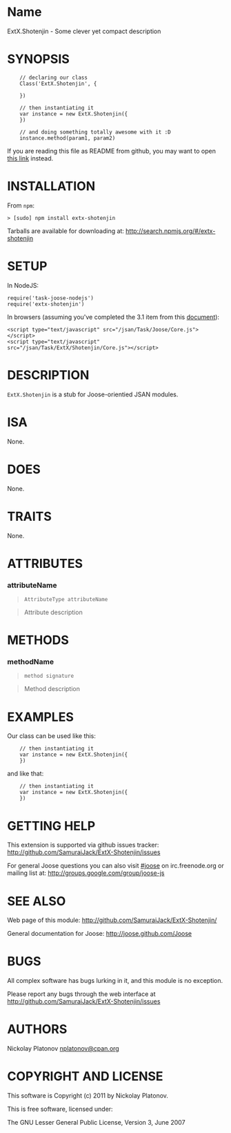 Name
====

ExtX.Shotenjin - Some clever yet compact description


SYNOPSIS
========

        // declaring our class
        Class('ExtX.Shotenjin', {
        
        })
        
        // then instantiating it
        var instance = new ExtX.Shotenjin({
        })
        
        // and doing something totally awesome with it :D
        instance.method(param1, param2)
        

If you are reading this file as README from github, you may want to open [this link](http://samuraijack.github.com/ExtX-Shotenjin) instead. 


INSTALLATION
============

From `npm`:
    
    > [sudo] npm install extx-shotenjin

Tarballs are available for downloading at: <http://search.npmjs.org/#/extx-shotenjin>


SETUP
=====

In NodeJS:

    require('task-joose-nodejs')
    require('extx-shotenjin')
    
    
In browsers (assuming you've completed the 3.1 item from this [document](http://joose.github.com/Joose/doc/html/Joose/Manual/Installation.html)):

    <script type="text/javascript" src="/jsan/Task/Joose/Core.js"></script>
    <script type="text/javascript" src="/jsan/Task/ExtX/Shotenjin/Core.js"></script>



DESCRIPTION
===========

`ExtX.Shotenjin` is a stub for Joose-orientied JSAN modules.


ISA
===

None.


DOES
====

None.


TRAITS
======

None.



ATTRIBUTES
==========

### attributeName

> `AttributeType attributeName`

> Attribute description


METHODS
=======

### methodName

> `method signature`

> Method description


EXAMPLES
========

Our class can be used like this:

        // then instantiating it
        var instance = new ExtX.Shotenjin({
        })

and like that:

        // then instantiating it
        var instance = new ExtX.Shotenjin({
        })


GETTING HELP
============

This extension is supported via github issues tracker: <http://github.com/SamuraiJack/ExtX-Shotenjin/issues>

For general Joose questions you can also visit [#joose](http://webchat.freenode.net/?randomnick=1&channels=joose&prompt=1) 
on irc.freenode.org or mailing list at: <http://groups.google.com/group/joose-js>
 


SEE ALSO
========

Web page of this module: <http://github.com/SamuraiJack/ExtX-Shotenjin/>

General documentation for Joose: <http://joose.github.com/Joose>


BUGS
====

All complex software has bugs lurking in it, and this module is no exception.

Please report any bugs through the web interface at <http://github.com/SamuraiJack/ExtX-Shotenjin/issues>



AUTHORS
=======

Nickolay Platonov <nplatonov@cpan.org>





COPYRIGHT AND LICENSE
=====================

This software is Copyright (c) 2011 by Nickolay Platonov.

This is free software, licensed under:

  The GNU Lesser General Public License, Version 3, June 2007
